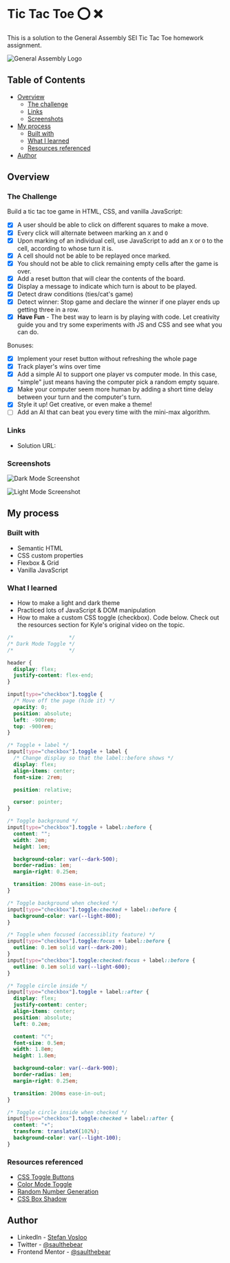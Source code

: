 # Tic Tac Toe ⭕ ❌ ️

This is a solution to the General Assembly SEI Tic Tac Toe homework assignment.

![General Assembly Logo](http://i.imgur.com/ke8USTq.png)

## Table of Contents

- [Overview](#overview)
  - [The challenge](#the-challenge)
  - [Links](#links)
  - [Screenshots](#screenshots)
- [My process](#my-process)
  - [Built with](#built-with)
  - [What I learned](#what-i-learned)
  - [Resources referenced](#resources-referenced)
- [Author](#author)

## Overview

### The Challenge

Build a tic tac toe game in HTML, CSS, and vanilla JavaScript:

- [x] A user should be able to click on different squares to make a move.
- [x] Every click will alternate between marking an `X` and `O`
- [x] Upon marking of an individual cell, use JavaScript to add an `X` or `O` to the cell, according to whose turn it is.
- [x] A cell should not be able to be replayed once marked.
- [x] You should not be able to click remaining empty cells after the game is over.
- [x] Add a reset button that will clear the contents of the board.
- [x] Display a message to indicate which turn is about to be played.
- [x] Detect draw conditions (ties/cat's game)
- [x] Detect winner: Stop game and declare the winner if one player ends up getting three in a row.
- [x] **Have Fun** - The best way to learn is by playing with code. Let creativity guide you and try some experiments with JS and CSS and see what you can do.

Bonuses:

- [x] Implement your reset button without refreshing the whole page
- [x] Track player's wins over time
- [x] Add a simple AI to support one player vs computer mode. In this case, "simple" just means having the computer pick a random empty square.
- [x] Make your computer seem more human by adding a short time delay between your turn and the computer's turn.
- [x] Style it up! Get creative, or even make a theme!
- [ ] Add an AI that can beat you every time with the mini-max algorithm.

### Links

- Solution URL:

### Screenshots

![Dark Mode Screenshot](design/screenshot-dark.png)

![Light Mode Screenshot](design/screenshot-light.png)

## My process

### Built with

- Semantic HTML
- CSS custom properties
- Flexbox & Grid
- Vanilla JavaScript

### What I learned

- How to make a light and dark theme
- Practiced lots of JavaScript & DOM manipulation
- How to make a custom CSS toggle (checkbox). Code below. Check out the resources section for Kyle's original video on the topic.

```css
/*                  */
/* Dark Mode Toggle */
/*                  */

header {
  display: flex;
  justify-content: flex-end;
}

input[type="checkbox"].toggle {
  /* Move off the page (hide it) */
  opacity: 0;
  position: absolute;
  left: -900rem;
  top: -900rem;
}

/* Toggle + label */
input[type="checkbox"].toggle + label {
  /* Change display so that the label::before shows */
  display: flex;
  align-items: center;
  font-size: 2rem;

  position: relative;

  cursor: pointer;
}

/* Toggle background */
input[type="checkbox"].toggle + label::before {
  content: "";
  width: 2em;
  height: 1em;

  background-color: var(--dark-500);
  border-radius: 1em;
  margin-right: 0.25em;

  transition: 200ms ease-in-out;
}

/* Toggle background when checked */
input[type="checkbox"].toggle:checked + label::before {
  background-color: var(--light-800);
}

/* Toggle when focused (accessiblity feature) */
input[type="checkbox"].toggle:focus + label::before {
  outline: 0.1em solid var(--dark-200);
}
input[type="checkbox"].toggle:checked:focus + label::before {
  outline: 0.1em solid var(--light-600);
}

/* Toggle circle inside */
input[type="checkbox"].toggle + label::after {
  display: flex;
  justify-content: center;
  align-items: center;
  position: absolute;
  left: 0.2em;

  content: "☾";
  font-size: 0.5em;
  width: 1.8em;
  height: 1.8em;

  background-color: var(--dark-900);
  border-radius: 1em;
  margin-right: 0.25em;

  transition: 200ms ease-in-out;
}

/* Toggle circle inside when checked */
input[type="checkbox"].toggle:checked + label::after {
  content: "☀";
  transform: translateX(102%);
  background-color: var(--light-100);
}
```

### Resources referenced

- [CSS Toggle Buttons](https://www.youtube.com/watch?v=N8BZvfRD_eU)
- [Color Mode Toggle](https://www.youtube.com/watch?v=RiWxhm5ZdFM)
- [Random Number Generation](https://www.codecademy.com/forum_questions/50c386a4a122749bc1006ca6)
- [CSS Box Shadow](https://css-tricks.com/snippets/css/css-box-shadow/)

## Author

- LinkedIn - [Stefan Vosloo](https://www.linkedin.com/in/stefan-vosloo/)
- Twitter - [@saulthebear](https://www.twitter.com/saulthebear)
- Frontend Mentor - [@saulthebear](https://www.frontendmentor.io/profile/saulthebear)
